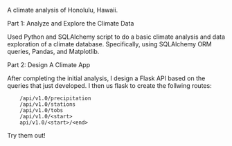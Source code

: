 A climate analysis of Honolulu, Hawaii.

Part 1: Analyze and Explore the Climate Data

Used Python and SQLAlchemy script to do a basic climate analysis and data exploration of a climate database. Specifically, using SQLAlchemy ORM queries, Pandas, and Matplotlib.

Part 2: Design A Climate App

After completing the initial analysis, I design a Flask API based on the queries that just developed. I then us flask to create the follwing routes: 

        /api/v1.0/precipitation
        /api/v1.0/stations
        /api/v1.0/tobs
        /api/v1.0/<start>
        api/v1.0/<start>/<end>
       
Try them out!
